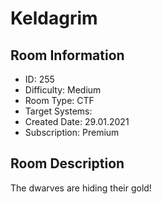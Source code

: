﻿# Keldagrim

## Room Information
- ID: 255
- Difficulty: Medium
- Room Type: CTF
- Target Systems: 
- Created Date: 29.01.2021
- Subscription: Premium

## Room Description
The dwarves are hiding their gold!
